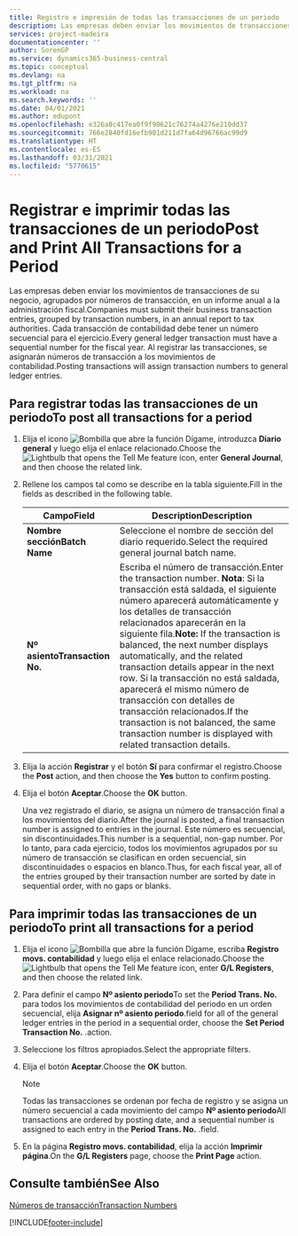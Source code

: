 ```yaml
---
title: Registro e impresión de todas las transacciones de un periodo
description: Las empresas deben enviar los movimientos de transacciones de su negocio, agrupados por números de transacción, en un informe anual a la administración fiscal.
services: project-madeira
documentationcenter: ''
author: SorenGP
ms.service: dynamics365-business-central
ms.topic: conceptual
ms.devlang: na
ms.tgt_pltfrm: na
ms.workload: na
ms.search.keywords: ''
ms.date: 04/01/2021
ms.author: edupont
ms.openlocfilehash: e326a8c417ea0f9f90621c76274a4276e210dd37
ms.sourcegitcommit: 766e2840fd16efb901d211d7fa64d96766ac99d9
ms.translationtype: HT
ms.contentlocale: es-ES
ms.lasthandoff: 03/31/2021
ms.locfileid: "5770615"
---
```

# <a name="post-and-print-all-transactions-for-a-period"></a><span data-ttu-id="9add7-103">Registrar e imprimir todas las transacciones de un periodo</span><span class="sxs-lookup"><span data-stu-id="9add7-103">Post and Print All Transactions for a Period</span></span>
<span data-ttu-id="9add7-104">Las empresas deben enviar los movimientos de transacciones de su negocio, agrupados por números de transacción, en un informe anual a la administración fiscal.</span><span class="sxs-lookup"><span data-stu-id="9add7-104">Companies must submit their business transaction entries, grouped by transaction numbers, in an annual report to tax authorities.</span></span> <span data-ttu-id="9add7-105">Cada transacción de contabilidad debe tener un número secuencial para el ejercicio.</span><span class="sxs-lookup"><span data-stu-id="9add7-105">Every general ledger transaction must have a sequential number for the fiscal year.</span></span> <span data-ttu-id="9add7-106">Al registrar las transacciones, se asignarán números de transacción a los movimientos de contabilidad.</span><span class="sxs-lookup"><span data-stu-id="9add7-106">Posting transactions will assign transaction numbers to general ledger entries.</span></span>  

## <a name="to-post-all-transactions-for-a-period"></a><span data-ttu-id="9add7-107">Para registrar todas las transacciones de un periodo</span><span class="sxs-lookup"><span data-stu-id="9add7-107">To post all transactions for a period</span></span>  

1.  <span data-ttu-id="9add7-108">Elija el icono ![Bombilla que abre la función Dígame](../../media/ui-search/search_small.png "Dígame qué desea hacer"), introduzca **Diario general** y luego elija el enlace relacionado.</span><span class="sxs-lookup"><span data-stu-id="9add7-108">Choose the ![Lightbulb that opens the Tell Me feature](../../media/ui-search/search_small.png "Tell me what you want to do") icon, enter **General Journal**, and then choose the related link.</span></span>  
2.  <span data-ttu-id="9add7-109">Rellene los campos tal como se describe en la tabla siguiente.</span><span class="sxs-lookup"><span data-stu-id="9add7-109">Fill in the fields as described in the following table.</span></span>  

    |<span data-ttu-id="9add7-110">Campo</span><span class="sxs-lookup"><span data-stu-id="9add7-110">Field</span></span>|<span data-ttu-id="9add7-111">Description</span><span class="sxs-lookup"><span data-stu-id="9add7-111">Description</span></span>|  
    |---------------------------------|---------------------------------------|  
    |<span data-ttu-id="9add7-112">**Nombre sección**</span><span class="sxs-lookup"><span data-stu-id="9add7-112">**Batch Name**</span></span>|<span data-ttu-id="9add7-113">Seleccione el nombre de sección del diario requerido.</span><span class="sxs-lookup"><span data-stu-id="9add7-113">Select the required general journal batch name.</span></span>|  
    |<span data-ttu-id="9add7-114">**Nº asiento**</span><span class="sxs-lookup"><span data-stu-id="9add7-114">**Transaction No.**</span></span>|<span data-ttu-id="9add7-115">Escriba el número de transacción.</span><span class="sxs-lookup"><span data-stu-id="9add7-115">Enter the transaction number.</span></span> <span data-ttu-id="9add7-116">**Nota**: Si la transacción está saldada, el siguiente número aparecerá automáticamente y los detalles de transacción relacionados aparecerán en la siguiente fila.</span><span class="sxs-lookup"><span data-stu-id="9add7-116">**Note:**  If the transaction is balanced, the next number displays automatically, and the related transaction details appear in the next row.</span></span> <span data-ttu-id="9add7-117">Si la transacción no está saldada, aparecerá el mismo número de transacción con detalles de transacción relacionados.</span><span class="sxs-lookup"><span data-stu-id="9add7-117">If the transaction is not balanced, the same transaction number is displayed with related transaction details.</span></span>|  

3.  <span data-ttu-id="9add7-118">Elija la acción **Registrar** y el botón **Sí** para confirmar el registro.</span><span class="sxs-lookup"><span data-stu-id="9add7-118">Choose the **Post** action, and then choose the **Yes** button to confirm posting.</span></span>  
4.  <span data-ttu-id="9add7-119">Elija el botón **Aceptar**.</span><span class="sxs-lookup"><span data-stu-id="9add7-119">Choose the **OK** button.</span></span>  

    <span data-ttu-id="9add7-120">Una vez registrado el diario, se asigna un número de transacción final a los movimientos del diario.</span><span class="sxs-lookup"><span data-stu-id="9add7-120">After the journal is posted, a final transaction number is assigned to entries in the journal.</span></span> <span data-ttu-id="9add7-121">Este número es secuencial, sin discontinuidades.</span><span class="sxs-lookup"><span data-stu-id="9add7-121">This number is a sequential, non-gap number.</span></span> <span data-ttu-id="9add7-122">Por lo tanto, para cada ejercicio, todos los movimientos agrupados por su número de transacción se clasifican en orden secuencial, sin discontinuidades o espacios en blanco.</span><span class="sxs-lookup"><span data-stu-id="9add7-122">Thus, for each fiscal year, all of the entries grouped by their transaction number are sorted by date in sequential order, with no gaps or blanks.</span></span>  

## <a name="to-print-all-transactions-for-a-period"></a><span data-ttu-id="9add7-123">Para imprimir todas las transacciones de un periodo</span><span class="sxs-lookup"><span data-stu-id="9add7-123">To print all transactions for a period</span></span>  

1.  <span data-ttu-id="9add7-124">Elija el icono ![Bombilla que abre la función Dígame](../../media/ui-search/search_small.png "Dígame qué desea hacer"), escriba **Registro movs. contabilidad** y luego elija el enlace relacionado.</span><span class="sxs-lookup"><span data-stu-id="9add7-124">Choose the ![Lightbulb that opens the Tell Me feature](../../media/ui-search/search_small.png "Tell me what you want to do") icon, enter **G/L Registers**, and then choose the related link.</span></span>  
2.  <span data-ttu-id="9add7-125">Para definir el campo **Nº asiento periodo**</span><span class="sxs-lookup"><span data-stu-id="9add7-125">To set the **Period Trans. No.**</span></span> <span data-ttu-id="9add7-126">para todos los movimientos de contabilidad del periodo en un orden secuencial, elija **Asignar nº asiento periodo**.</span><span class="sxs-lookup"><span data-stu-id="9add7-126">field for all of the general ledger entries in the period in a sequential order, choose the **Set Period Transaction No.**</span></span> <span data-ttu-id="9add7-127">.</span><span class="sxs-lookup"><span data-stu-id="9add7-127">action.</span></span>  
3.  <span data-ttu-id="9add7-128">Seleccione los filtros apropiados.</span><span class="sxs-lookup"><span data-stu-id="9add7-128">Select the appropriate filters.</span></span>  
4.  <span data-ttu-id="9add7-129">Elija el botón **Aceptar**.</span><span class="sxs-lookup"><span data-stu-id="9add7-129">Choose the **OK** button.</span></span>  

    > [!NOTE]  
    >  <span data-ttu-id="9add7-130">Todas las transacciones se ordenan por fecha de registro y se asigna un número secuencial a cada movimiento del campo **Nº asiento periodo**</span><span class="sxs-lookup"><span data-stu-id="9add7-130">All transactions are ordered by posting date, and a sequential number is assigned to each entry in the **Period Trans. No.**</span></span> <span data-ttu-id="9add7-131">.</span><span class="sxs-lookup"><span data-stu-id="9add7-131">field.</span></span>  

5.  <span data-ttu-id="9add7-132">En la página **Registro movs. contabilidad**, elija la acción **Imprimir página**.</span><span class="sxs-lookup"><span data-stu-id="9add7-132">On the **G/L Registers** page, choose the **Print Page** action.</span></span>  

## <a name="see-also"></a><span data-ttu-id="9add7-133">Consulte también</span><span class="sxs-lookup"><span data-stu-id="9add7-133">See Also</span></span>  
 [<span data-ttu-id="9add7-134">Números de transacción</span><span class="sxs-lookup"><span data-stu-id="9add7-134">Transaction Numbers</span></span>](transaction-numbers.md)


[!INCLUDE[footer-include](../../includes/footer-banner.md)]